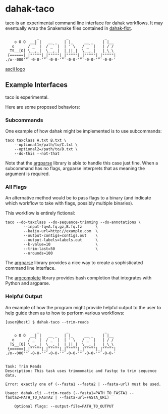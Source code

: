 # dahak-taco

taco is an experimental command line interface for dahak workflows. It may eventually wrap the Snakemake files contained in [dahak-flot](https://github.com/charlesreid1/dahak-flot).

```
              _            _                _     
    o O O  __| |   __ _   | |_     __ _    | |__  
   o      / _` |  / _` |  | ' \   / _` |   | / /  
  TS__[O] \__,_|  \__,_|  |_||_|  \__,_|   |_\_\  
 {======|_|"""""|_|"""""|_|"""""|_|"""""|_|"""""| 
./o--000'"`-0-0-'"`-0-0-'"`-0-0-'"`-0-0-'"`-0-0-'

```

[ascii logo](http://patorjk.com/software/taag/#p=display&f=Train&t=dahak%0A)

## Example Interfaces

taco is experimental.

Here are some proposed behaviors:

### Subcommands

One example of how dahak might be implemented is to 
use subcommands:

```
taco taxclass A.txt B.txt \
    --optional1=/path/to/C.txt \
    --optional2=/path/to/D.txt \
    --do-this --not-that
```

Note that the [argparse](https://docs.python.org/3/library/argparse.html) 
library is able to handle this case just fine. When a subcommand has 
no flags, argparse interprets that as meaning the argument is required.

### All Flags

An alternative method would be to pass flags
to a binary (and indicate which workflow 
to take with flags, possibly multiple binaries).

This workflow is entirely fictional:

```
taco --do-taxclass --do-sequence-trimming --do-annotations \
        --input-fq=A.fq.gz,B.fq.fz      \
        --kaiju-url=http://example.com  \
        --output-contigs=contigs.out    \
        --output-labels=labels.out      \
        --k-value=10                    \
        --trim-last=50                  \
        --nrounds=100
```

The [argparse](https://docs.python.org/3/library/argparse.html) 
library provides a nice way to create a sophisticated command line interface.

The [argcomplete](https://github.com/kislyuk/argcomplete) library
provides bash completion that integrates with Python and argparse.

### Helpful Output

An example of how the program might provide helpful output to the user
to help guide them as to how to perform various workflows:

```
[user@host] $ dahak-taco --trim-reads

              _            _                _     
    o O O  __| |   __ _   | |_     __ _    | |__  
   o      / _` |  / _` |  | ' \   / _` |   | / /  
  TS__[O] \__,_|  \__,_|  |_||_|  \__,_|   |_\_\  
 {======|_|"""""|_|"""""|_|"""""|_|"""""|_|"""""| 
./o--000'"`-0-0-'"`-0-0-'"`-0-0-'"`-0-0-'"`-0-0-'


Task: Trim Reads
Description: This task uses trimmomatic and fastqc to trim sequence data.

Error: exactly one of (--fasta1 --fasta2 | --fasta-url) must be used.

Usage: dahak-cli --trim-reads (--fasta1=PATH_TO_FASTA1 --fasta2=PATH_TO_FASTA2 | --fasta-url=FASTA_URL)

    Optional flags: --output-file=PATH_TO_OUTPUT
```

